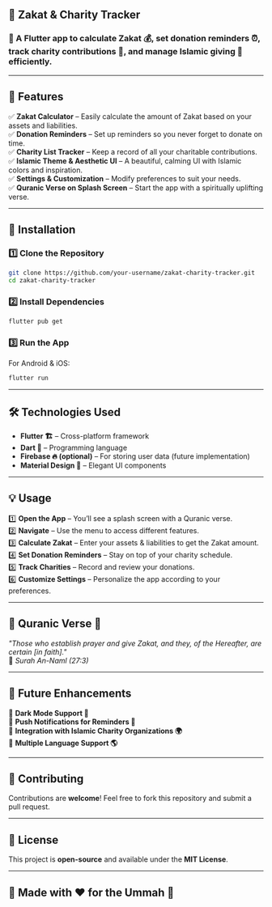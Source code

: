 ## 📱 Zakat & Charity Tracker  

### 🌙 A Flutter app to **calculate Zakat 💰, set donation reminders ⏰, track charity contributions 📌, and manage Islamic giving 🤲 efficiently.**  

---

## 📖 Features  
✅ **Zakat Calculator** – Easily calculate the amount of Zakat based on your assets and liabilities.  
✅ **Donation Reminders** – Set up reminders so you never forget to donate on time.  
✅ **Charity List Tracker** – Keep a record of all your charitable contributions.  
✅ **Islamic Theme & Aesthetic UI** – A beautiful, calming UI with Islamic colors and inspiration.  
✅ **Settings & Customization** – Modify preferences to suit your needs.  
✅ **Quranic Verse on Splash Screen** – Start the app with a spiritually uplifting verse.  

---

## 🚀 Installation  

### **1️⃣ Clone the Repository**  
```bash
git clone https://github.com/your-username/zakat-charity-tracker.git
cd zakat-charity-tracker
```

### **2️⃣ Install Dependencies**  
```bash
flutter pub get
```

### **3️⃣ Run the App**  
For Android & iOS:  
```bash
flutter run
```

---

## 🛠 Technologies Used  
- **Flutter 🏗️** – Cross-platform framework  
- **Dart 🎯** – Programming language  
- **Firebase 🔥 (optional)** – For storing user data (future implementation)  
- **Material Design 🎨** – Elegant UI components  

---

## 💡 Usage  

1️⃣ **Open the App** – You’ll see a splash screen with a Quranic verse.  
2️⃣ **Navigate** – Use the menu to access different features.  
3️⃣ **Calculate Zakat** – Enter your assets & liabilities to get the Zakat amount.  
4️⃣ **Set Donation Reminders** – Stay on top of your charity schedule.  
5️⃣ **Track Charities** – Record and review your donations.  
6️⃣ **Customize Settings** – Personalize the app according to your preferences.  

---

## 📜 Quranic Verse 🌿  
*"Those who establish prayer and give Zakat, and they, of the Hereafter, are certain [in faith]."*  
📖 *Surah An-Naml (27:3)*  

---

## 📌 Future Enhancements  
🔹 **Dark Mode Support 🌙**  
🔹 **Push Notifications for Reminders 🔔**  
🔹 **Integration with Islamic Charity Organizations 🌍**  
🔹 **Multiple Language Support 🌎**  

---

## 🤝 Contributing  
Contributions are **welcome**! Feel free to fork this repository and submit a pull request.  

---

## 📄 License  
This project is **open-source** and available under the **MIT License**.  

---

## 🕌 Made with ❤️ for the Ummah 🤲  

